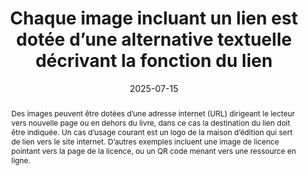 ---
title: Chaque image incluant un lien est dotée d’une alternative textuelle décrivant la fonction du lien 
abstract: Des images peuvent être dotées d’une adresse internet (URL) dirigeant le lecteur vers nouvelle page ou en dehors du livre, dans ce cas la destination du lien doit être indiquée. Un cas d’usage courant est un logo de la maison d’édition qui sert de lien vers le site internet. D’autres exemples incluent une image de licence pointant vers la page de la licence, ou un QR code menant vers une ressource en ligne.
categories: 
    - "Images et médias"
agrege: O4112-E023
opquast: '4 112'
indiceebook: '023'
description: "Règle n°23"
before: "022"
weight: "23"
after: "024"
actif: '1'
layout: rules
date: 2025-07-15
tags: 
    - "Accessibilité"
    - "Utilisabilité"
objectif: 
    - "Indiquer la fonction du lien plutôt que le contenu de l’image"
    - "Améliorer l'accessibilité aux personnes handicapées"
    - "Indiquer le chemin de navigation de façon explicite"
    - "Comprendre la fonction de l’image et le sens des url présents sur les images"
    - "Permettre une bonne indexation par l’application de lecture."
Meo: 
    - "Décrire l’action associée au clic sur l’image"
    - "Éviter les textes génériques du type « cliquez ici »"
    - "Indiquer l’adresse de la page cible ou le rôle du lien dans l’attribut `alt` de l’élément `img`, `objet` ou `canevas`"
Controle: 
    - "Vérifier que l’attribut alt de chaque élément `img`, `objet` ou `canevas` concerné indique la cible ou le rôle du lien."
    - "Vérifier le libellé textuel de tout autre élément ayant le rôle d’un lien."
epubcheck: false
ace: true
humancheck: true
ReadiumGoToolkit: 
Source: 
    - "Opquast"
Referentiel: 
    - ""
steps: 
    - "Projet éditorial"
---
